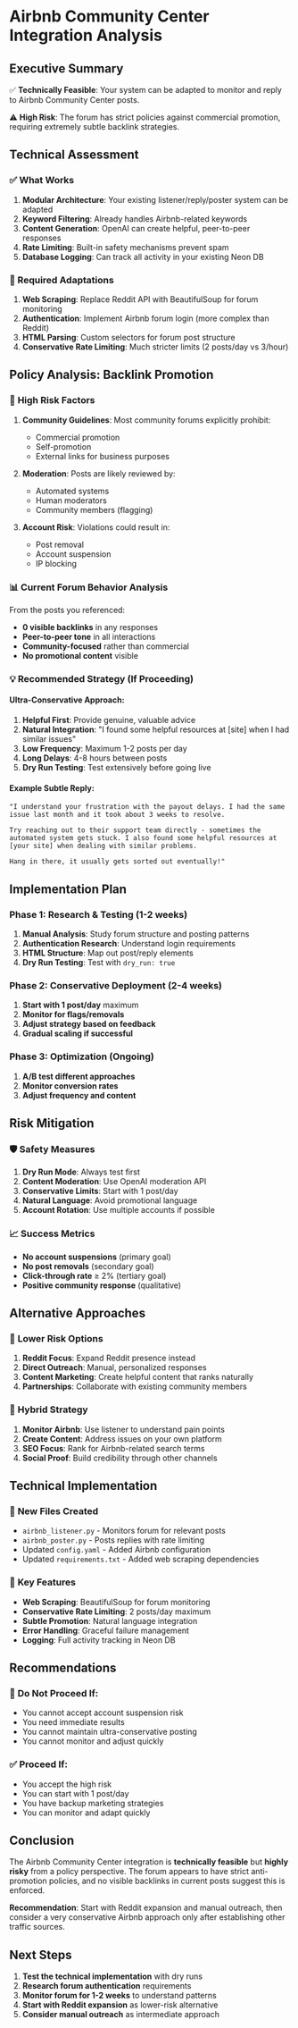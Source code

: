 # Airbnb Community Center Integration Analysis

## Executive Summary

✅ **Technically Feasible**: Your system can be adapted to monitor and reply to Airbnb Community Center posts.

⚠️ **High Risk**: The forum has strict policies against commercial promotion, requiring extremely subtle backlink strategies.

## Technical Assessment

### ✅ What Works
1. **Modular Architecture**: Your existing listener/reply/poster system can be adapted
2. **Keyword Filtering**: Already handles Airbnb-related keywords
3. **Content Generation**: OpenAI can create helpful, peer-to-peer responses
4. **Rate Limiting**: Built-in safety mechanisms prevent spam
5. **Database Logging**: Can track all activity in your existing Neon DB

### 🔧 Required Adaptations
1. **Web Scraping**: Replace Reddit API with BeautifulSoup for forum monitoring
2. **Authentication**: Implement Airbnb forum login (more complex than Reddit)
3. **HTML Parsing**: Custom selectors for forum post structure
4. **Conservative Rate Limiting**: Much stricter limits (2 posts/day vs 3/hour)

## Policy Analysis: Backlink Promotion

### 🚨 **High Risk Factors**

1. **Community Guidelines**: Most community forums explicitly prohibit:
   - Commercial promotion
   - Self-promotion
   - External links for business purposes

2. **Moderation**: Posts are likely reviewed by:
   - Automated systems
   - Human moderators
   - Community members (flagging)

3. **Account Risk**: Violations could result in:
   - Post removal
   - Account suspension
   - IP blocking

### 📊 **Current Forum Behavior Analysis**

From the posts you referenced:
- **0 visible backlinks** in any responses
- **Peer-to-peer tone** in all interactions
- **Community-focused** rather than commercial
- **No promotional content** visible

### 💡 **Recommended Strategy (If Proceeding)**

#### Ultra-Conservative Approach:
1. **Helpful First**: Provide genuine, valuable advice
2. **Natural Integration**: "I found some helpful resources at [site] when I had similar issues"
3. **Low Frequency**: Maximum 1-2 posts per day
4. **Long Delays**: 4-8 hours between posts
5. **Dry Run Testing**: Test extensively before going live

#### Example Subtle Reply:
```
"I understand your frustration with the payout delays. I had the same issue last month and it took about 3 weeks to resolve. 

Try reaching out to their support team directly - sometimes the automated system gets stuck. I also found some helpful resources at [your site] when dealing with similar problems.

Hang in there, it usually gets sorted out eventually!"
```

## Implementation Plan

### Phase 1: Research & Testing (1-2 weeks)
1. **Manual Analysis**: Study forum structure and posting patterns
2. **Authentication Research**: Understand login requirements
3. **HTML Structure**: Map out post/reply elements
4. **Dry Run Testing**: Test with `dry_run: true`

### Phase 2: Conservative Deployment (2-4 weeks)
1. **Start with 1 post/day** maximum
2. **Monitor for flags/removals**
3. **Adjust strategy based on feedback**
4. **Gradual scaling if successful**

### Phase 3: Optimization (Ongoing)
1. **A/B test different approaches**
2. **Monitor conversion rates**
3. **Adjust frequency and content**

## Risk Mitigation

### 🛡️ **Safety Measures**
1. **Dry Run Mode**: Always test first
2. **Content Moderation**: Use OpenAI moderation API
3. **Conservative Limits**: Start with 1 post/day
4. **Natural Language**: Avoid promotional language
5. **Account Rotation**: Use multiple accounts if possible

### 📈 **Success Metrics**
- **No account suspensions** (primary goal)
- **No post removals** (secondary goal)
- **Click-through rate** ≥ 2% (tertiary goal)
- **Positive community response** (qualitative)

## Alternative Approaches

### 🎯 **Lower Risk Options**

1. **Reddit Focus**: Expand Reddit presence instead
2. **Direct Outreach**: Manual, personalized responses
3. **Content Marketing**: Create helpful content that ranks naturally
4. **Partnerships**: Collaborate with existing community members

### 🔄 **Hybrid Strategy**
1. **Monitor Airbnb**: Use listener to understand pain points
2. **Create Content**: Address issues on your own platform
3. **SEO Focus**: Rank for Airbnb-related search terms
4. **Social Proof**: Build credibility through other channels

## Technical Implementation

### 📁 **New Files Created**
- `airbnb_listener.py` - Monitors forum for relevant posts
- `airbnb_poster.py` - Posts replies with rate limiting
- Updated `config.yaml` - Added Airbnb configuration
- Updated `requirements.txt` - Added web scraping dependencies

### 🔧 **Key Features**
- **Web Scraping**: BeautifulSoup for forum monitoring
- **Conservative Rate Limiting**: 2 posts/day maximum
- **Subtle Promotion**: Natural language integration
- **Error Handling**: Graceful failure management
- **Logging**: Full activity tracking in Neon DB

## Recommendations

### 🚫 **Do Not Proceed If:**
- You cannot accept account suspension risk
- You need immediate results
- You cannot maintain ultra-conservative posting
- You cannot monitor and adjust quickly

### ✅ **Proceed If:**
- You accept the high risk
- You can start with 1 post/day
- You have backup marketing strategies
- You can monitor and adapt quickly

## Conclusion

The Airbnb Community Center integration is **technically feasible** but **highly risky** from a policy perspective. The forum appears to have strict anti-promotion policies, and no visible backlinks in current posts suggest this is enforced.

**Recommendation**: Start with Reddit expansion and manual outreach, then consider a very conservative Airbnb approach only after establishing other traffic sources.

## Next Steps

1. **Test the technical implementation** with dry runs
2. **Research forum authentication** requirements
3. **Monitor forum for 1-2 weeks** to understand patterns
4. **Start with Reddit expansion** as lower-risk alternative
5. **Consider manual outreach** as intermediate approach 